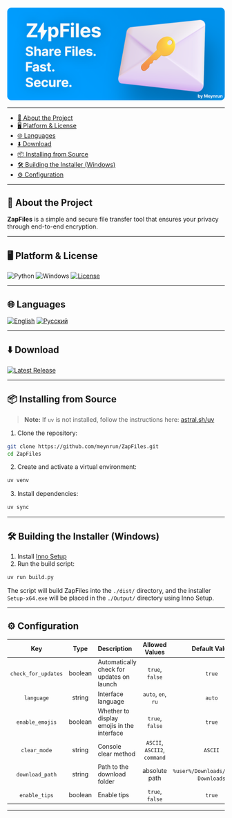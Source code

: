 ![ZapFiles](./assets/ZapFiles-banner.png)

---

<!-- TOC -->
  * [🧾 About the Project](#-about-the-project)
  * [🖥️ Platform & License](#-platform--license)
  * [🌐 Languages](#-languages)
  * [⬇️ Download](#-download)
  * [📦 Installing from Source](#-installing-from-source)
  * [🛠️ Building the Installer (Windows)](#-building-the-installer-windows)
  * [⚙️ Configuration](#-configuration)
<!-- TOC -->

---

## 🧾 About the Project

**ZapFiles** is a simple and secure file transfer tool that ensures your privacy through end-to-end encryption.

---

## 🖥️ Platform & License

![Python](https://img.shields.io/badge/python-3670A0?style=for-the-badge&logo=python&logoColor=ffdd54)
![Windows](https://img.shields.io/badge/Windows-0078D6?style=for-the-badge&logo=windows&logoColor=white)
[![License](https://img.shields.io/github/license/Ileriayo/markdown-badges?style=for-the-badge)](./LICENSE)

---

## 🌐 Languages

[![English](https://img.shields.io/badge/English-0078D4?style=for-the-badge&logo=download&logoColor=white)](./README.md)
[![Русский](https://img.shields.io/badge/Русский-D52B1E?style=for-the-badge&logo=download&logoColor=white)](./README-ru.md)

---

## ⬇️ Download

[![Latest Release](https://img.shields.io/badge/Download%20Latest%20Version-66CC00?style=for-the-badge&logo=download&logoColor=white)](https://github.com/meynrun/ZapFiles/releases/latest/download/Setup-x64.exe)

---

## 📦 Installing from Source

> **Note:** If `uv` is not installed, follow the instructions here: [astral.sh/uv](https://github.com/astral-sh/uv)

1. Clone the repository:
```sh
git clone https://github.com/meynrun/ZapFiles.git
cd ZapFiles
````

2. Create and activate a virtual environment:

```sh
uv venv
```

3. Install dependencies:

```sh
uv sync
```

---

## 🛠️ Building the Installer (Windows)

1. Install [Inno Setup](https://jrsoftware.org/download.php/is.exe)
2. Run the build script:

```sh
uv run build.py
```

The script will build ZapFiles into the `./dist/` directory, and the installer `Setup-x64.exe` will be placed in the `./Output/` directory using Inno Setup.

---

## ⚙️ Configuration

|         Key         |  Type   | Description                                |        Allowed Values        |             Default Value             |
|:-------------------:|:-------:|:-------------------------------------------|:----------------------------:|:-------------------------------------:|
| `check_for_updates` | boolean | Automatically check for updates on launch  |       `true`, `false`        |                `true`                 |
|     `language`      | string  | Interface language                         |      `auto`, `en`, `ru`      |                `auto`                 |
|   `enable_emojis`   | boolean | Whether to display emojis in the interface |       `true`, `false`        |                `true`                 |
|    `clear_mode`     | string  | Console clear method                       | `ASCII`, `ASCII2`, `command` |                `ASCII`                |
|   `download_path`   | string  | Path to the download folder                |        absolute path         | `%user%/Downloads/ZapFiles Downloads` |
|    `enable_tips`    | boolean | Enable tips                                |       `true`, `false`        |                `true`                 |

---
